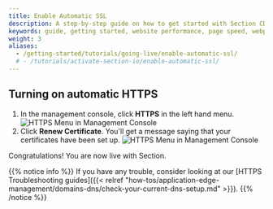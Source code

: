 ```yaml
---
title: Enable Automatic SSL
description: A step-by-step guide on how to get started with Section CDG.
keywords: guide, getting started, website performance, page speed, webpage speed, website security, content delivery network, CDN
weight: 3
aliases:
  - /getting-started/tutorials/going-live/enable-automatic-ssl/ 
  # - /tutorials/activate-section-io/enable-automatic-ssl/
---
```


## Turning on automatic HTTPS

1. In the management console, click **HTTPS** in the left hand menu.
![HTTPS Menu in Management Console](/docs/images/screenshots/menu/highlight-https-menu-option.png?height=500px)
1. Click **Renew Certificate**. You'll get a message saying that your certificates have been set up.
![HTTPS Menu in Management Console](/docs/images/screenshots/https/highlight-renew-certificate-button.png)

Congratulations! You are now live with Section.

{{% notice info %}}
If you have any trouble, consider looking at our [HTTPS Troubleshooting guides]({{< relref "how-tos/application-edge-management/domains-dns/check-your-current-dns-setup.md" >}}).
{{% /notice %}}